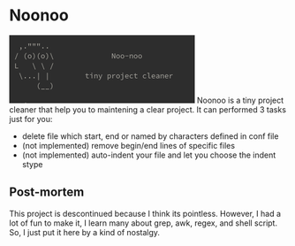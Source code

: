 # Noonoo

![Noonoo](https://github.com/kiuKisas/noonoo/blob/master/noonoo.png "noonoo")
Noonoo is a tiny project cleaner that help you to maintening a clear project. It can performed 3 tasks just for you:

- delete file which start, end or named by characters defined in conf file
- (not implemented) remove begin/end lines of specific files
- (not implemented) auto-indent your file and let you choose the indent stype

## Post-mortem

This project is descontinued because I think its pointless. However, I had a lot of fun to make it, I learn many about grep, awk, regex, and shell script. So, I just put it here by a kind of nostalgy.

